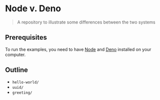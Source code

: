 # Node v. Deno

> A repository to illustrate some differences between the two systems

## Prerequisites

To run the examples, you need to have [Node](https://nodejs.org/en/download/) and [Deno](https://deno.land/manual/getting_started/installation) installed on your computer.

## Outline

- `hello-world/`
- `uuid/`
- `greeting/`
